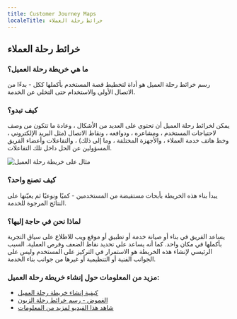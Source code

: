 ```yaml
---
title: Customer Journey Maps
localeTitle: خرائط رحلة العملاء
---
```

## خرائط رحلة العملاء

### ما هي خريطة رحلة العميل؟

رسم خرائط رحلة العميل هو أداة لتخطيط قصة المستخدم بأكملها ككل - بدءًا من الاتصال الأولي والاستخدام حتى التخلي عن الخدمة.

### كيف تبدو؟

يمكن لخرائط رحلة العميل أن تحتوي على العديد من الأشكال ، وعادة ما تتكون من وصف لاحتياجات المستخدم ، ومشاعره ، ودوافعه ، ونقاط الاتصال (مثل البريد الإلكتروني ، وخط هاتف خدمة العملاء ، والأجهزة المختلفة ، وما إلى ذلك) ، والتفاعلات وأعضاء الفريق المسؤولين عن الحل داخل تلك التفاعلات.

![مثال على خريطة رحلة العميل](https://www.dragon1.com/images/customer-journey-mapping-2.png)

### كيف تصنع واحد؟

يبدأ بناء هذه الخريطة بأبحاث مستفيضة من المستخدمين - كميًا ونوعيًا ثم يعيّنها على النتائج المرجوة للخدمة.

### لماذا نحن في حاجة إليها؟

يساعد الفريق في بناء أو صيانة خدمة أو تطبيق أو موقع ويب للاطلاع على سياق التجربة بأكملها في مكان واحد. كما أنه يساعد على تحديد نقاط الضعف وفرص العملية. السبب الرئيسي لإنشاء هذه الخريطة هو الاستمرار في التركيز على المستخدم وليس على الجوانب الفنية أو التنظيمية أو غيرها من جوانب بناء الخدمة.

### مزيد من المعلومات حول إنشاء خريطة رحلة العميل:

*   [كيفية إنشاء خريطة رحلة العميل](https://uxmastery.com/how-to-create-a-customer-journey-map/)
*   [الغموض - رسم خرائط رحلة الزبون](http://www.disambiguity.com/customer-journey-mapping/)
*   [شاهد هذا الفيديو لمزيد من المعلومات](https://youtu.be/mSxpVRo3BLg)